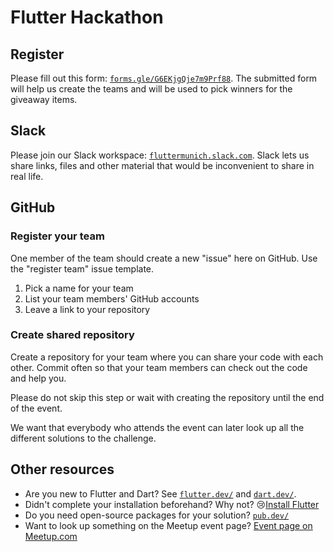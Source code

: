 # Flutter Hackathon

## Register

Please fill out this form: [`forms.gle/G6EKjgQje7m9Prf88`](https://forms.gle/G6EKjgQje7m9Prf88). The submitted form will help us create the teams and will be used to pick winners for the giveaway items.

## Slack

Please join our Slack workspace: [`fluttermunich.slack.com`](https://fluttermunich.slack.com). Slack lets us share links, files and other material that would be inconvenient to share in real life.

## GitHub

### Register your team

One member of the team should create a new "issue" here on GitHub. Use the "register team" issue template.

1. Pick a name for your team
2. List your team members' GitHub accounts
3. Leave a link to your repository

### Create shared repository

Create a repository for your team where you can share your code with each other. Commit often so that your team members can check out the code and help you.

Please do not skip this step or wait with creating the repository until the end of the event.

We want that everybody who attends the event can later look up all the different solutions to the challenge.

## Other resources

* Are you new to Flutter and Dart? See [`flutter.dev/`](https://flutter.dev/) and [`dart.dev/`](https://dart.dev/).
* Didn't complete your installation beforehand? Why not? 😢[Install Flutter](https://flutter.dev/docs/get-started/install)
* Do you need open-source packages for your solution? [`pub.dev/`](https://pub.dev/)
* Want to look up something on the Meetup event page? [Event page on Meetup.com](https://www.meetup.com/Flutter-Munich/events/265246208/)
